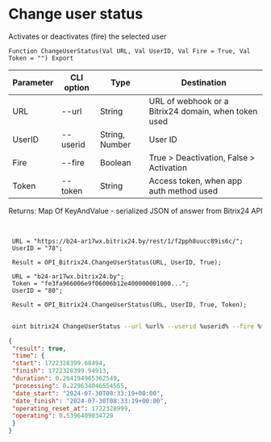 ﻿---
sidebar_position: 5
---

# Change user status
 Activates or deactivates (fire) the selected user



`Function ChangeUserStatus(Val URL, Val UserID, Val Fire = True, Val Token = "") Export`

 | Parameter | CLI option | Type | Destination |
 |-|-|-|-|
 | URL | --url | String | URL of webhook or a Bitrix24 domain, when token used |
 | UserID | --userid | String, Number | User ID |
 | Fire | --fire | Boolean | True > Deactivation, False > Activation |
 | Token | --token | String | Access token, when app auth method used |

 
 Returns: Map Of KeyAndValue - serialized JSON of answer from Bitrix24 API

<br/>




```bsl title="Code example"
 URL = "https://b24-ar17wx.bitrix24.by/rest/1/f2pph8uucc89is6c/";
 UserID = "78";
 
 Result = OPI_Bitrix24.ChangeUserStatus(URL, UserID, True);
 
 URL = "b24-ar17wx.bitrix24.by";
 Token = "fe3fa966006e9f06006b12e400000001000...";
 UserID = "80";
 
 Result = OPI_Bitrix24.ChangeUserStatus(URL, UserID, True, Token);
```
	


```sh title="CLI command example"
 
 oint bitrix24 ChangeUserStatus --url %url% --userid %userid% --fire %fire% --token %token%

```

```json title="Result"
{
 "result": true,
 "time": {
 "start": 1722328399.68494,
 "finish": 1722328399.94913,
 "duration": 0.264194965362549,
 "processing": 0.229634046554565,
 "date_start": "2024-07-30T08:33:19+00:00",
 "date_finish": "2024-07-30T08:33:19+00:00",
 "operating_reset_at": 1722328999,
 "operating": 0.5396409034729
 }
}
```
